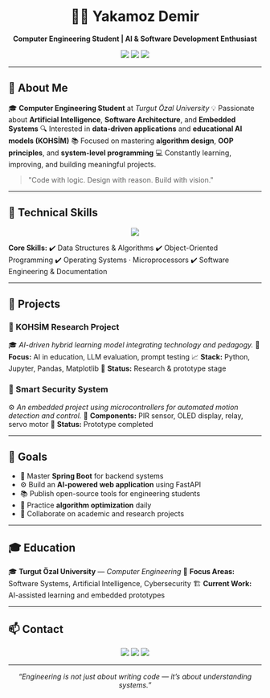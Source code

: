 <h1 align="center">👨‍💻 Yakamoz Demir</h1>

<p align="center"><b>Computer Engineering Student | AI & Software Development Enthusiast</b></p>

<p align="center">
  <img src="https://img.shields.io/badge/Focus-AI%20%7C%20Software%20Engineering-blue?style=for-the-badge&logo=ai" />
  <img src="https://img.shields.io/badge/Language-Python%20%7C%20Java%20%7C%20C++-green?style=for-the-badge&logo=code" />
  <img src="https://img.shields.io/badge/Tools-Git%20%7C%20Linux%20%7C%20FastAPI-orange?style=for-the-badge&logo=tools" />
</p>

---

## 🧠 About Me

🎓 **Computer Engineering Student** at *Turgut Özal University*
💡 Passionate about **Artificial Intelligence**, **Software Architecture**, and **Embedded Systems**
🔍 Interested in **data-driven applications** and **educational AI models (KOHSİM)**
📚 Focused on mastering **algorithm design**, **OOP principles**, and **system-level programming**
💻 Constantly learning, improving, and building meaningful projects.

> "Code with logic. Design with reason. Build with vision."

---

## 🧰 Technical Skills

<p align="center">
  <img src="https://skillicons.dev/icons?i=python,java,cpp,js,c,git,github,linux,docker,fastapi,spring,mysql,vscode&perline=7" />
</p>

**Core Skills:**
✔️ Data Structures & Algorithms
✔️ Object-Oriented Programming
✔️ Operating Systems · Microprocessors
✔️ Software Engineering & Documentation

---

## 🚀 Projects

### 🧠 KOHSİM Research Project

🎓 *AI-driven hybrid learning model integrating technology and pedagogy.*
🔬 **Focus:** AI in education, LLM evaluation, prompt testing
📈 **Stack:** Python, Jupyter, Pandas, Matplotlib
📂 **Status:** Research & prototype stage

### 🔐 Smart Security System

⚙️ *An embedded project using microcontrollers for automated motion detection and control.*
🔧 **Components:** PIR sensor, OLED display, relay, servo motor
📂 **Status:** Prototype completed

---

## 🎯 Goals

* 📘 Master **Spring Boot** for backend systems
* ⚙️ Build an **AI-powered web application** using FastAPI
* 📚 Publish open-source tools for engineering students
* 💬 Practice **algorithm optimization** daily
* 🔗 Collaborate on academic and research projects

---

## 🎓 Education

🎓 **Turgut Özal University** — *Computer Engineering*
📆 **Focus Areas:** Software Systems, Artificial Intelligence, Cybersecurity
🏗️ **Current Work:** AI-assisted learning and embedded prototypes

---

## 📫 Contact

<p align="center">
  <a href="mailto:yakamoz.demir@example.com"><img src="https://img.shields.io/badge/Email-Contact%20Me-red?style=for-the-badge&logo=gmail" /></a>
  <a href="https://linkedin.com/in/yakamozdemir"><img src="https://img.shields.io/badge/LinkedIn-Yakamoz%20Demir-blue?style=for-the-badge&logo=linkedin" /></a>
  <a href="https://github.com/yakamozdemir"><img src="[https://img.shields.io/badge/GitHub-Profile-black?style=for-the-badge&logo=github](https://github.com/MaresFe)" /></a>
</p>

---

<p align="center">
  <i>“Engineering is not just about writing code — it’s about understanding systems.”</i>
</p>

